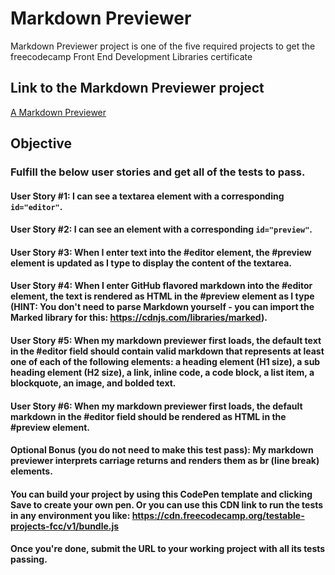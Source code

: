 # Markdown Previewer
Markdown Previewer project is one of the five required projects to get the freecodecamp Front End Development Libraries certificate


## Link to the Markdown Previewer project
[A Markdown Previewer](https://badr-21.github.io/Markdown-Previewer/)

## Objective

### Fulfill the below user stories and get all of the tests to pass.

#### User Story #1: I can see a textarea element with a corresponding `id="editor"`.

#### User Story #2: I can see an element with a corresponding `id="preview"`.

#### User Story #3: When I enter text into the #editor element, the #preview element is updated as I type to display the content of the textarea.

#### User Story #4: When I enter GitHub flavored markdown into the #editor element, the text is rendered as HTML in the #preview element as I type (HINT: You don't need to parse Markdown yourself - you can import the Marked library for this: https://cdnjs.com/libraries/marked).

#### User Story #5: When my markdown previewer first loads, the default text in the #editor field should contain valid markdown that represents at least one of each of the following elements: a heading element (H1 size), a sub heading element (H2 size), a link, inline code, a code block, a list item, a blockquote, an image, and bolded text.

#### User Story #6: When my markdown previewer first loads, the default markdown in the #editor field should be rendered as HTML in the #preview element.

#### Optional Bonus (you do not need to make this test pass): My markdown previewer interprets carriage returns and renders them as br (line break) elements.

#### You can build your project by using this CodePen template and clicking Save to create your own pen. Or you can use this CDN link to run the tests in any environment you like: https://cdn.freecodecamp.org/testable-projects-fcc/v1/bundle.js

#### Once you're done, submit the URL to your working project with all its tests passing.
